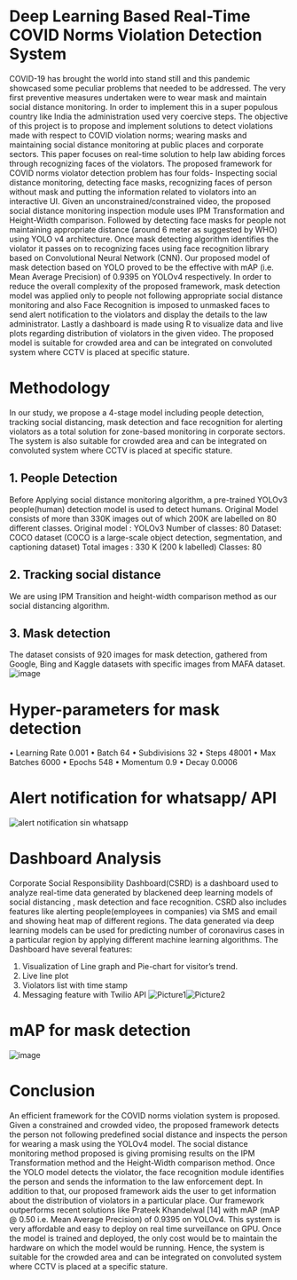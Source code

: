 # Deep Learning Based Real-Time COVID Norms Violation Detection System 
COVID-19 has brought the world into stand still and this pandemic showcased some peculiar problems that needed to be addressed. The very first preventive measures undertaken were to wear mask and maintain social distance monitoring. In order to implement this in a super populous country like India the administration used very coercive steps. The objective of this project is to propose and implement solutions to detect violations made with respect to COVID violation norms; wearing masks and maintaining social distance monitoring at public places and corporate sectors. This paper focuses on real-time solution to help law abiding forces through recognizing faces of the violators. The proposed framework for COVID norms violator detection problem has four folds- Inspecting social distance monitoring, detecting face masks, recognizing faces of person without mask and putting the information related to violators into an interactive UI. Given an unconstrained/constrained video, the proposed social distance monitoring inspection module uses IPM Transformation and Height-Width comparison. Followed by detecting face masks for people not maintaining appropriate distance (around 6 meter as suggested by WHO) using YOLO v4 architecture. Once mask detecting algorithm identifies the violator it passes on to recognizing faces using face recognition library based on Convolutional Neural Network (CNN). Our proposed model of mask detection based on YOLO proved to be the effective with mAP (i.e. Mean Average Precision) of 0.9395 on YOLOv4 respectively. In order to reduce the overall complexity of the proposed framework, mask detection model was applied only to people not following appropriate  social distance monitoring and also Face Recognition is imposed to unmasked faces to send alert notification to the violators and display the details to the law administrator. Lastly a dashboard is made using R to visualize data and live plots regarding distribution of violators in the given video. The proposed model is suitable for crowded area and can be integrated on convoluted system where CCTV is placed at specific stature.  

# Methodology 
In our study, we propose a 4-stage model including people detection, tracking social distancing, mask detection and face recognition for alerting violators as a total solution for zone-based monitoring in corporate sectors. The system is also suitable for crowded area and can be integrated on convoluted system where CCTV is placed at specific stature.
## 1. People Detection
Before Applying social distance monitoring algorithm, a pre-trained YOLOv3 people(human) detection model is used to detect humans. Original Model consists of more than 330K images out of which 200K are labelled on 80 different classes.
Original model : YOLOv3
Number of classes: 80
Dataset: COCO dataset (COCO is a large-scale object detection, segmentation, and captioning dataset)
Total images : 330 K (200 k labelled)
Classes: 80 
## 2. Tracking social distance
We are using IPM Transition and height-width comparison method as our social distancing algorithm.

## 3. Mask detection 
The dataset consists of 920 images for mask detection, gathered from Google, Bing and Kaggle datasets with specific images from MAFA dataset. 
![image](https://user-images.githubusercontent.com/43074750/191445413-797eed16-d606-4d8e-8b7b-1695c7eb9e8a.png)

# Hyper-parameters for mask detection

•	Learning Rate	0.001
•	Batch		64
•	Subdivisions	32
•	Steps		48001
•	Max Batches	6000
•	Epochs		548
•	Momentum	0.9
•	Decay		0.0006

# Alert notification for whatsapp/ API
![alert](https://user-images.githubusercontent.com/43074750/191459915-b46d8b4d-5f19-416e-b5fc-1435de07205b.png)
 notification sin whatsapp
# Dashboard Analysis
Corporate Social Responsibility Dashboard(CSRD) is a dashboard used to analyze real-time data generated by blackened deep learning models of social distancing , mask detection and face recognition. CSRD also includes features like alerting people(employees in companies) via SMS and email and showing heat map of different regions. The data generated via deep learning models can be used for predicting number of coronavirus cases in a particular region by applying different machine learning algorithms. The Dashboard have several features:
1.	Visualization of Line graph and Pie-chart for visitor’s trend.
2.	Live line plot
3.	Violators list with time stamp
4.	Messaging feature with Twilio API
![Picture1](https://user-images.githubusercontent.com/43074750/191460472-e83d1e87-52c4-4437-b3b8-2c90d6c22bec.png)![Picture2](https://user-images.githubusercontent.com/43074750/191460480-0534d513-84d0-407f-9de9-9d3d6b66cb8b.png)

# mAP for mask detection
![image](https://user-images.githubusercontent.com/43074750/191460966-0ffc9d3a-386c-4931-b497-6c46a8c30aac.png)

# Conclusion
An efficient framework for the COVID norms violation system is proposed. Given a constrained and crowded video, the proposed framework detects the person not following predefined social distance and inspects the person for wearing a mask using the YOLOv4 model. The social distance monitoring method proposed is giving promising results on the IPM Transformation method and the Height-Width comparison method. Once the YOLO model detects the violator, the face recognition module identifies the person and sends the information to the law enforcement dept. In addition to that, our proposed framework aids the user to get information about the distribution of violators in a particular place. Our framework outperforms recent solutions like Prateek Khandelwal [14] with mAP (mAP @ 0.50 i.e. Mean Average Precision) of 0.9395 on YOLOv4. This system is very affordable and easy to deploy on real time surveillance on GPU. Once the model is trained and deployed, the only cost would be to maintain the hardware on which the model would be running. Hence, the system is suitable for the crowded area and can be integrated on convoluted system where CCTV is placed at a specific stature. 
